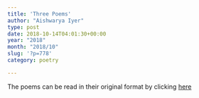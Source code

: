```yaml
---
title: 'Three Poems'
author: "Aishwarya Iyer"
type: post
date: 2018-10-14T04:01:30+00:00
year: "2018"
month: "2018/10"
slug: '?p=778'
category: poetry

---
```

The poems can be read in their original format by clicking [here][1]

 [1]: http://bombayliterarymagazine.com/wp-content/uploads/2018/10/Aishwarya-Iyer.pdf
